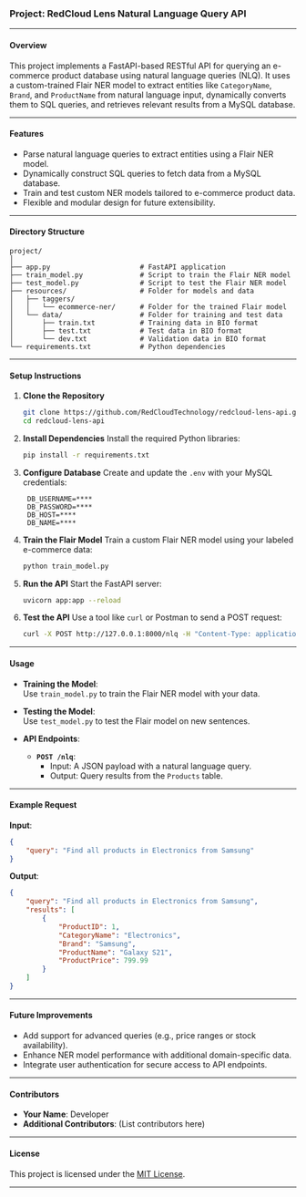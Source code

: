 ### **Project: RedCloud Lens Natural Language Query API**

---

#### **Overview**
This project implements a FastAPI-based RESTful API for querying an e-commerce product database using natural language queries (NLQ). It uses a custom-trained Flair NER model to extract entities like `CategoryName`, `Brand`, and `ProductName` from natural language input, dynamically converts them to SQL queries, and retrieves relevant results from a MySQL database.

---

#### **Features**
- Parse natural language queries to extract entities using a Flair NER model.
- Dynamically construct SQL queries to fetch data from a MySQL database.
- Train and test custom NER models tailored to e-commerce product data.
- Flexible and modular design for future extensibility.

---

#### **Directory Structure**
```
project/
│
├── app.py                      # FastAPI application
├── train_model.py              # Script to train the Flair NER model
├── test_model.py               # Script to test the Flair NER model
├── resources/                  # Folder for models and data
│   ├── taggers/
│   │   └── ecommerce-ner/      # Folder for the trained Flair model
│   └── data/                   # Folder for training and test data
│       ├── train.txt           # Training data in BIO format
│       ├── test.txt            # Test data in BIO format
│       └── dev.txt             # Validation data in BIO format
└── requirements.txt            # Python dependencies
```

---

#### **Setup Instructions**

1. **Clone the Repository**
   ```bash
   git clone https://github.com/RedCloudTechnology/redcloud-lens-api.git
   cd redcloud-lens-api
   ```

2. **Install Dependencies**
   Install the required Python libraries:
   ```bash
   pip install -r requirements.txt
   ```

3. **Configure Database**
   Create and update the `.env` with your MySQL credentials:
   ```text
    DB_USERNAME=****
    DB_PASSWORD=****
    DB_HOST=****
    DB_NAME=****
   ```

4. **Train the Flair Model**
   Train a custom Flair NER model using your labeled e-commerce data:
   ```bash
   python train_model.py
   ```

5. **Run the API**
   Start the FastAPI server:
   ```bash
   uvicorn app:app --reload
   ```

6. **Test the API**
   Use a tool like `curl` or Postman to send a POST request:
   ```bash
   curl -X POST http://127.0.0.1:8000/nlq -H "Content-Type: application/json" -d '{"query": "Find all products in Electronics from Samsung"}'
   ```

---

#### **Usage**

- **Training the Model**:  
  Use `train_model.py` to train the Flair NER model with your data.
  
- **Testing the Model**:  
  Use `test_model.py` to test the Flair model on new sentences.

- **API Endpoints**:
  - **`POST /nlq`**:
    - Input: A JSON payload with a natural language query.
    - Output: Query results from the `Products` table.

---

#### **Example Request**
**Input**:
```json
{
    "query": "Find all products in Electronics from Samsung"
}
```

**Output**:
```json
{
    "query": "Find all products in Electronics from Samsung",
    "results": [
        {
            "ProductID": 1,
            "CategoryName": "Electronics",
            "Brand": "Samsung",
            "ProductName": "Galaxy S21",
            "ProductPrice": 799.99
        }
    ]
}
```

---

#### **Future Improvements**
- Add support for advanced queries (e.g., price ranges or stock availability).
- Enhance NER model performance with additional domain-specific data.
- Integrate user authentication for secure access to API endpoints.

---

#### **Contributors**
- **Your Name**: Developer
- **Additional Contributors**: (List contributors here)

---

#### **License**
This project is licensed under the [MIT License](LICENSE).

---
